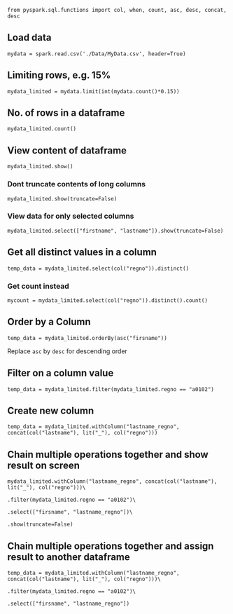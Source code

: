 
  

`from pyspark.sql.functions import col, when, count, asc, desc, concat, desc`

  

## Load data

`mydata = spark.read.csv('./Data/MyData.csv', header=True)`

  

## Limiting rows, e.g. 15%

`mydata_limited = mydata.limit(int(mydata.count()*0.15))`

  

## No. of rows in a dataframe

`mydata_limited.count()`

  

## View content of dataframe

`mydata_limited.show()`

### Dont truncate contents of long columns

`mydata_limited.show(truncate=False)`

### View data for only selected columns

`mydata_limited.select(["firstname", "lastname"]).show(truncate=False)`

  

## Get all distinct values in a column

`temp_data = mydata_limited.select(col("regno")).distinct()`

### Get count instead

`mycount = mydata_limited.select(col("regno")).distinct().count()`

  

## Order by a Column

`temp_data = mydata_limited.orderBy(asc("firsname"))`

Replace `asc` by `desc` for descending order

  

## Filter on a column value

`temp_data = mydata_limited.filter(mydata_limited.regno == "a0102")`

  

## Create new column

`temp_data = mydata_limited.withColumn("lastname_regno", concat(col("lastname"), lit("_"), col("regno")))`

  

## Chain multiple operations together and show result on screen
~~~
mydata_limited.withColumn("lastname_regno", concat(col("lastname"), lit("_"), col("regno")))\

.filter(mydata_limited.regno == "a0102")\

.select(["firsname", "lastname_regno"])\

.show(truncate=False)
~~~


## Chain multiple operations together and assign result to another dataframe

~~~
temp_data = mydata_limited.withColumn("lastname_regno", concat(col("lastname"), lit("_"), col("regno")))\

.filter(mydata_limited.regno == "a0102")\

.select(["firsname", "lastname_regno"])
~~~
